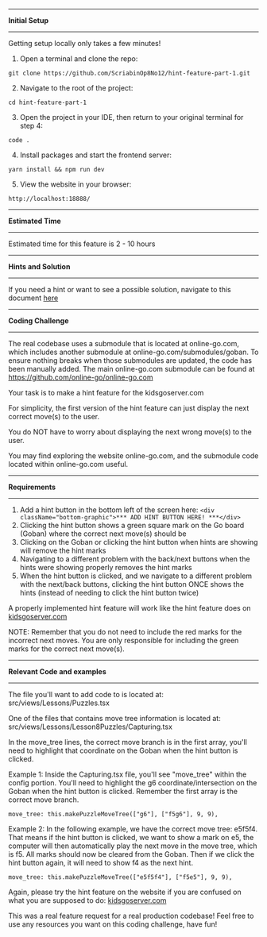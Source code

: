 *******************
**Initial Setup**
*******************

Getting setup locally only takes a few minutes!

1. Open a terminal and clone the repo:

```
git clone https://github.com/ScriabinOp8No12/hint-feature-part-1.git
```

2. Navigate to the root of the project:

```
cd hint-feature-part-1
```

3. Open the project in your IDE, then return to your original terminal for step 4:

```
code .
```

4. Install packages and start the frontend server:

```
yarn install && npm run dev
```

5. View the website in your browser:

```
http://localhost:18888/
```

************************
**Estimated Time**
************************

Estimated time for this feature is 2 - 10 hours

************************
**Hints and Solution**
************************

If you need a hint or want to see a possible solution, navigate to this document [here](/Hints-And-Solution.md)

************************
**Coding Challenge**
************************

The real codebase uses a submodule that is located at online-go.com, which includes another submodule at online-go.com/submodules/goban. To ensure nothing breaks when those submodules are updated, the code has been manually added. The main online-go.com submodule can be found at https://github.com/online-go/online-go.com

Your task is to make a hint feature for the kidsgoserver.com

For simplicity, the first version of the hint feature can just display the next correct move(s) to the user. 

You do NOT have to worry about displaying the next wrong move(s) to the user.  

You may find exploring the website online-go.com, and the submodule code located within online-go.com useful.

************************
**Requirements**
************************

1. Add a hint button in the bottom left of the screen here: 
```<div className="bottom-graphic">*** ADD HINT BUTTON HERE! ***</div>```
2. Clicking the hint button shows a green square mark on the Go board (Goban) where the correct next move(s) should be
3. Clicking on the Goban or clicking the hint button when hints are showing will remove the hint marks
4. Navigating to a different problem with the back/next buttons when the hints were showing properly removes the hint marks
5. When the hint button is clicked, and we navigate to a different problem with the next/back buttons, clicking the hint button ONCE shows the hints (instead of needing to click the hint button twice)

A properly implemented hint feature will work like the hint feature does on [kidsgoserver.com](https://kidsgoserver.com/learn-to-play/8/problems/capturing/1)

NOTE: Remember that you do not need to include the red marks for the incorrect next moves. You are only responsible for including the green marks for the correct next move(s).  

************************
**Relevant Code and examples**
************************

The file you'll want to add code to is located at: src/views/Lessons/Puzzles.tsx

One of the files that contains move tree information is located at: src/views/Lessons/Lesson8Puzzles/Capturing.tsx

In the move_tree lines, the correct move branch is in the first array, you'll need to highlight that coordinate on the Goban when the hint button is clicked.  

Example 1: Inside the Capturing.tsx file, you'll see "move_tree" within the config portion.  You'll need to highlight the g6 coordinate/intersection on the Goban when the hint button is clicked. Remember the first array is the correct move branch.

```
move_tree: this.makePuzzleMoveTree(["g6"], ["f5g6"], 9, 9),
```

Example 2: In the following example, we have the correct move tree: e5f5f4. That means if the hint button is clicked, we want to show a mark on e5, the computer will then automatically play the next move in the move tree, which is f5. All marks should now be cleared from the Goban. Then if we click the hint button again, it will need to show f4 as the next hint.  

```
move_tree: this.makePuzzleMoveTree(["e5f5f4"], ["f5e5"], 9, 9),
```

Again, please try the hint feature on the website if you are confused on what you are supposed to do: [kidsgoserver.com](https://kidsgoserver.com/learn-to-play/8/problems/capturing/1)

This was a real feature request for a real production codebase!  Feel free to use any resources you want on this coding challenge, have fun!  
